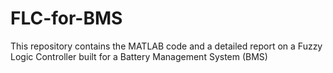 # FLC-for-BMS
This repository contains the MATLAB code and a detailed report on a Fuzzy Logic Controller built for a Battery Management System (BMS)
